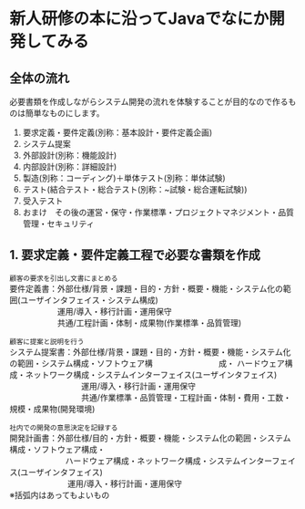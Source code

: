  # 新人研修の本に沿ってJavaでなにか開発してみる
 
  ## 全体の流れ
  
  必要書類を作成しながらシステム開発の流れを体験することが目的なので作るものは簡単なものにします。
  
  1. 要求定義・要件定義(別称：基本設計・要件定義企画)
  2. システム提案
  3. 外部設計(別称：機能設計)
  4. 内部設計(別称：詳細設計)
  5. 製造(別称：コーディング)＋単体テスト(別称：単体試験)
  6. テスト(結合テスト・総合テスト(別称：~試験・総合運転試験))
  7. 受入テスト
  8. おまけ　その後の運営・保守・作業標準・プロジェクトマネジメント・品質管理・セキュリティ
  
  ## 1. 要求定義・要件定義工程で必要な書類を作成
  
  `顧客の要求を引出し文書にまとめる`<br>
  要件定義書：外部仕様/背景・課題・目的・方針・概要・機能・システム化の範囲(ユーザインタフェイス・システム構成)<br>
  　　　　　　運用/導入・移行計画・運用保守<br>
  　　　　　　共通/工程計画・体制・成果物(作業標準・品質管理)<br>
   
   `顧客に提案と説明を行う`<br>
  システム提案書：外部仕様/背景・課題・目的・方針・概要・機能・システム化の範囲・システム構成・ソフトウェア構
  　　　　　　　　成・ ハードウェア構成・ネットワーク構成・システムインターフェイス(ユーザインタフェイス)<br>
　　　　　　　　　運用/導入・移行計画・運用保守<br> 
　　　　　　　　　共通/作業標準・品質管理・工程計画・体制・費用・工数・規模・成果物(開発環境)<br>
           
  `社内での開発の意思決定を記録する`<br>
  開発計画書：外部仕様/目的・方針・概要・機能・システム化の範囲・システム構成・ソフトウェア構成・<br>
　　　　　　　ハードウェア構成・ネットワーク構成・システムインターフェイス(ユーザインタフェイス)<br>
 　　　　　　　 運用/導入・移行計画・運用保守<br> 
  ※括弧内はあってもよいもの
              
